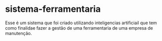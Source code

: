 # sistema-ferramentaria
 Esse é um sistema que foi criado utilizando inteligencias artificiail que tem como finalidae fazer a gestão de uma ferramentaria de uma empresa de manutenção. 
